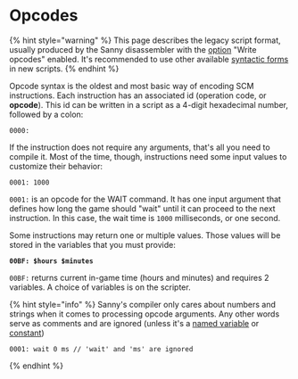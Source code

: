 # Opcodes

{% hint style="warning" %}
This page describes the legacy script format, usually produced by the Sanny disassembler with the [option](../../editor/options/general.md#write-opcodes) "Write opcodes" enabled. It's recommended to use other available [syntactic forms](./) in new scripts.
{% endhint %}

Opcode syntax is the oldest and most basic way of encoding SCM instructions. Each instruction has an associated id (operation code, or **opcode**). This id can be written in a script as a 4-digit hexadecimal number, followed by a colon:

```
0000:
```

If the instruction does not require any arguments, that's all you need to compile it. Most of the time, though, instructions need some input values to customize their behavior:

```
0001: 1000
```

`0001:` is an opcode for the WAIT command. It has one input argument that defines how long the game should "wait" until it can proceed to the next instruction. In this case, the wait time is `1000` milliseconds, or one second.

Some instructions may return one or multiple values. Those values will be stored in the variables that you must provide:

<pre><code><strong>00BF: $hours $minutes
</strong></code></pre>

`00BF:` returns current in-game time (hours and minutes) and requires 2 variables. A choice of variables is on the scripter.

{% hint style="info" %}
Sanny's compiler only cares about numbers and strings when it comes to processing opcode arguments. Any other words serve as comments and are ignored (unless it's a [named variable](../data-types/variables.md#shorter-form-of-declaration) or [constant](../data-types/constants.md))

```
0001: wait 0 ms // 'wait' and 'ms' are ignored
```
{% endhint %}
